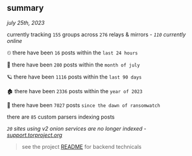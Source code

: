
## summary
_july 25th, 2023_

currently tracking `155` groups across `276` relays & mirrors - _`110` currently online_

⏲ there have been `16` posts within the `last 24 hours`

🦈 there have been `280` posts within the `month of july`

🪐 there have been `1116` posts within the `last 90 days`

🏚 there have been `2336` posts within the `year of 2023`

🦕 there have been `7027` posts `since the dawn of ransomwatch`

there are `85` custom parsers indexing posts

_`20` sites using v2 onion services are no longer indexed - [support.torproject.org](https://support.torproject.org/onionservices/v2-deprecation/)_

> see the project [README](https://github.com/joshhighet/ransomwatch#ransomwatch--) for backend technicals
